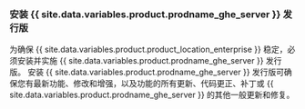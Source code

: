 ### 安装 {{ site.data.variables.product.prodname_ghe_server }} 发行版

为确保 {{ site.data.variables.product.product_location_enterprise }} 稳定，必须安装并实施 {{ site.data.variables.product.prodname_ghe_server }} 发行版。 安装 {{ site.data.variables.product.prodname_ghe_server }} 发行版可确保您有最新功能、修改和增强，以及功能的所有更新、代码更正、补丁或 {{ site.data.variables.product.prodname_ghe_server }} 的其他一般更新和修复。
